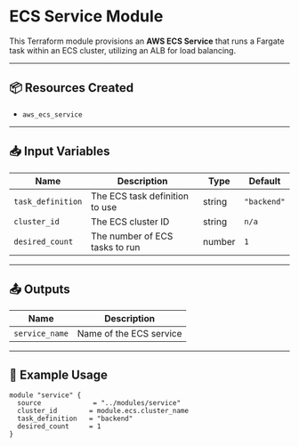 # ECS Service Module

This Terraform module provisions an **AWS ECS Service** that runs a Fargate task within an ECS cluster, utilizing an ALB for load balancing.

---

## 📦 Resources Created

- `aws_ecs_service`

---

## 📥 Input Variables

| Name             | Description                              | Type   | Default        |
|------------------|------------------------------------------|--------|----------------|
| `task_definition`| The ECS task definition to use           | string | `"backend"`    |
| `cluster_id`     | The ECS cluster ID                       | string | `n/a`          |
| `desired_count`  | The number of ECS tasks to run           | number | `1`            |

---

## 📤 Outputs

| Name            | Description                            |
|-----------------|----------------------------------------|
| `service_name`  | Name of the ECS service               |

---

## 🚀 Example Usage

```hcl
module "service" {
  source             = "../modules/service"
  cluster_id        = module.ecs.cluster_name
  task_definition   = "backend"
  desired_count     = 1
}

